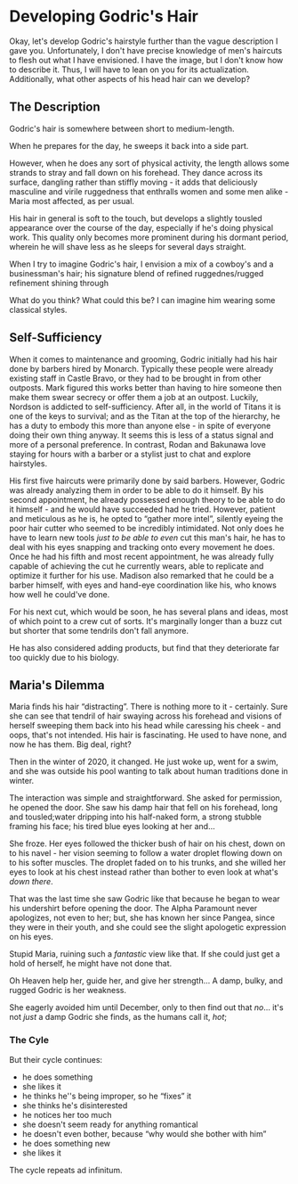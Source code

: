 # Developing Godric's Hair

Okay, let's develop Godric's hairstyle further than the vague description I gave you. Unfortunately, I don't have precise knowledge of men's haircuts to flesh out what I have envisioned. I have the image, but I don't know how to describe it. Thus, I will have to lean on you for its actualization. Additionally, what other aspects of his head hair can we develop?

## The Description

Godric's hair is somewhere between short to medium-length.

When he prepares for the day, he sweeps it back into a side part.

However, when he does any sort of physical activity, the length allows some strands to stray and fall down on his forehead. They dance across its surface, dangling rather than stiffly moving - it adds that deliciously masculine and virile ruggedness that enthralls women and some men alike - Maria most affected, as per usual.

His hair in general is soft to the touch, but develops a slightly tousled appearance over the course of the day, especially if he's doing physical work. This quality only becomes more prominent during his dormant period, wherein he will shave less as he sleeps for several days straight.

When I try to imagine Godric's hair, I envision a mix of a cowboy's and a businessman's hair; his signature blend of refined ruggednes/rugged refinement shining through

What do you think? What could this be? I can imagine him wearing some classical styles.

## Self-Sufficiency

When it comes to maintenance and grooming, Godric initially had his hair done by barbers hired by Monarch. Typically these people were already existing staff in Castle Bravo, or they had to be brought in from other outposts. Mark figured this works better than having to hire someone then make them swear secrecy or offer them a job at an outpost. Luckily, Nordson is addicted to self-sufficiency. After all, in the world of Titans it is one of the keys to survival; and as the Titan at the top of the hierarchy, he has a duty to embody this more than anyone else - in spite of everyone doing their own thing anyway. It seems this is less of a status signal and more of a personal preference. In contrast, Rodan and Bakunawa love staying for hours with a barber or a stylist just to chat and explore hairstyles.

His first five haircuts were primarily done by said barbers. However, Godric was already analyzing them in order to be able to do it himself. By his second appointment, he already possessed enough theory to be able to do it himself - and he would have succeeded had he tried. However, patient and meticulous as he is, he opted to “gather more intel”, silently eyeing the poor hair cutter who seemed to be incredibly intimidated. Not only does he have to learn new tools *just to be able to even* cut this man's hair, he has to deal with his eyes snapping and tracking onto every movement he does. Once he had his fifth and most recent appointment, he was already fully capable of achieving the cut he currently wears, able to replicate and optimize it further for his use. Madison also remarked that he could be a barber himself, with eyes and hand-eye coordination like his, who knows how well he could've done.

For his next cut, which would be soon, he has several plans and ideas, most of which point to a crew cut of sorts. It's marginally longer than a buzz cut but shorter that some tendrils don't fall anymore.

He has also considered adding products, but find that they deteriorate far too quickly due to his biology.

## Maria's Dilemma

Maria finds his hair “distracting”. There is nothing more to it - certainly. Sure she can see that tendril of hair swaying across his forehead and visions of herself sweeping them back into his head while caressing his cheek - and oops, that's not intended. His hair is fascinating. He used to have none, and now he has them. Big deal, right?

Then in the winter of 2020, it changed. He just woke up, went for a swim, and she was outside his pool wanting to talk about human traditions done in winter.

The interaction was simple and straightforward. She asked for permission, he opened the door. She saw his damp hair that fell on his forehead, long and tousled;water dripping into his half-naked form, a strong stubble framing his face; his tired blue eyes looking at her and…

She froze. Her eyes followed the thicker bush of hair on his chest, down on to his navel - her vision seeming to follow a water droplet flowing down on to his softer muscles. The droplet faded on to his trunks, and she willed her eyes to look at his chest instead rather than bother to even look at what's *down there*.

That was the last time she saw Godric like that because he began to wear his undershirt before opening the door. The Alpha Paramount never apologizes, not even to her; but, she has known her since Pangea, since they were in their youth, and she could see the slight apologetic expression on his eyes.

Stupid Maria, ruining such a *fantastic* view like that. If she could just get a hold of herself, he might have not done that.

Oh Heaven help her, guide her, and give her strength… A damp, bulky, and rugged Godric is her weakness.

She eagerly avoided him until December, only to then find out that *no*… it's not *just* a damp Godric she finds, as the humans call it, *hot*;

### The Cyle

But their cycle continues:
- he does something
- she likes it
- he thinks he''s being improper, so he “fixes” it
- she thinks he's disinterested
- he notices her too much
- she doesn't seem ready for anything romantical
- he doesn't even bother, because “why would she bother with him”
- he does something new
- she likes it

The cycle repeats ad infinitum.

